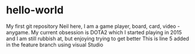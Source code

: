 # hello-world
My first git repository
Neil here, I am a game player, board, card, video - anygame.
My current obsession is DOTA2 which I started playing in 2015 and I am still rubbish at, but enjoying trying to get better
This is line 5 added in the feature branch using visual Studio